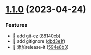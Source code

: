 

# [1.1.0](https://github.com/80666881/test-git/compare/v0.0.3...v1.1.0) (2023-04-24)


### Features

* 🎸 add git-cz ([88140cb](https://github.com/80666881/test-git/commit/88140cbb5cdd8f84a358b4fe201a921cc7194bcf))
* 🎸 add gitignore ([dbd3e1f](https://github.com/80666881/test-git/commit/dbd3e1f9344389a2cfb0b33b8e7334b3ad7ad23e))
* 🎸 添加release-it ([594e8b3](https://github.com/80666881/test-git/commit/594e8b352ac6df2e8fab251e5dcb985d20d37efc))